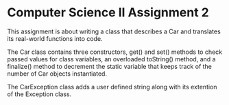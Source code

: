 # Computer Science II Assignment 2
This assignment is about writing a class that describes a Car and translates its real-world functions into code.

The Car class contains three constructors, get() and set() methods to check passed values for class variables, an overloaded toString() method, and a finalize() method to decrement the static variable that keeps track of the number of Car objects instantiated.

The CarException class adds a user defined string along with its extention of the Exception class.
